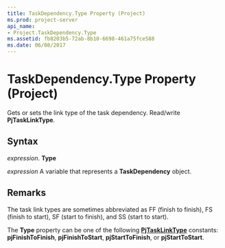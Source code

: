 ```yaml
---
title: TaskDependency.Type Property (Project)
ms.prod: project-server
api_name:
- Project.TaskDependency.Type
ms.assetid: fb8203b5-72ab-8b10-6698-461a75fce588
ms.date: 06/08/2017
---
```



# TaskDependency.Type Property (Project)

Gets or sets the link type of the task dependency. Read/write **PjTaskLinkType**.


## Syntax

 _expression_. **Type**

 _expression_ A variable that represents a **TaskDependency** object.


## Remarks

The task link types are sometimes abbreviated as FF (finish to finish), FS (finish to start), SF (start to finish), and SS (start to start).

The **Type** property can be one of the following **[PjTaskLinkType](pjtasklinktype-enumeration-project.md)** constants: **pjFinishToFinish**, **pjFinishToStart**, **pjStartToFinish**, or **pjStartToStart**.


